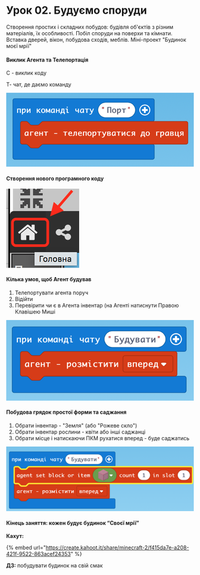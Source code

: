# Урок 02. Будуємо споруди

Створення простих і складних побудов: будівля об'єктів з різним матеріалів, їх особливості. Побіл споруди на поверхи та кімнати. Вставка дверей, вікон, побудова сходів, меблів. Міні-проект "Будинок моєї мрії"

#### Виклик Агента та Телепортація

С - виклик коду

Т- чат, де даємо команду

![](<../../.gitbook/assets/image (203).png>)

#### Створення нового програмного коду

![](<../../.gitbook/assets/image (175).png>)

#### Кілька умов, щоб Агент будував

1. Телепортувати агента поруч
2. Відійти
3. Перевірити чи є в Агента інвентар (на Агенті натиснути Правою Клавішею Миші

![](<../../.gitbook/assets/image (180).png>)

#### Побудова грядок простої форми та саджання

1. Обрати інвентар - "Земля" (або "Рожеве скло")
2. Обрати інвентар рослини - квіти або інші саджанці
3. Обрати місце і натискаючи ПКМ рухатися вперед - буде саджатись

![](<../../.gitbook/assets/image (164).png>)

#### Кінець заняття: кожен будує будинок “Своєї мрії”

**Кахут:**

{% embed url="https://create.kahoot.it/share/minecraft-2/f415da7e-a208-421f-9522-863acef24353" %}

**ДЗ:** побудувати будинок на свій смак
